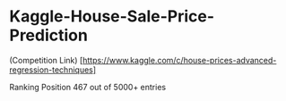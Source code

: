 # Kaggle-House-Sale-Price-Prediction


(Competition Link) [https://www.kaggle.com/c/house-prices-advanced-regression-techniques]

Ranking Position 467 out of 5000+ entries 
